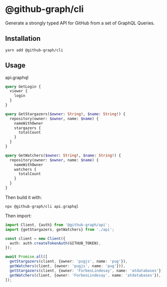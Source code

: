 # @github-graph/cli

Generate a strongly typed API for GitHub from a set of GraphQL Queries.

## Installation

```
yarn add @github-graph/cli
```

## Usage

api.graphql

```graphql
query GetLogin {
  viewer {
    login
  }
}

query GetStargazers($owner: String!, $name: String!) {
  repository(owner: $owner, name: $name) {
    nameWithOwner
    stargazers {
      totalCount
    }
  }
}

query GetWatchers($owner: String!, $name: String!) {
  repository(owner: $owner, name: $name) {
    nameWithOwner
    watchers {
      totalCount
    }
  }
}
```

Then build it with:

```
npx @github-graph/cli api.graphql
```

Then import:

```ts
import Client, {auth} from '@github-graph/api';
import {getStargazers, getWatchers} from './api';

const client = new Client({
  auth: auth.createTokenAuth(GITHUB_TOKEN),
});

await Promise.all([
  getStargazers(client, {owner: 'pugjs', name: 'pug'}),
  getWatchers(client, {owner: 'pugjs', name: 'pug'})),
  getStargazers(client, {owner: 'ForbesLindesay', name: 'atdatabases'}),
  getWatchers(client, {owner: 'ForbesLindesay', name: 'atdatabases'}),
]);
```
